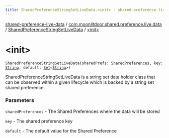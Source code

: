 ```yaml
---
title: SharedPreferenceStringSetLiveData.<init> - shared-preference-live-data
---
```


[shared-preference-live-data](../../index.html) / [com.moonlitdoor.shared.preference.live.data](../index.html) / [SharedPreferenceStringSetLiveData](index.html) / [&lt;init&gt;](./-init-.html)

# &lt;init&gt;

`SharedPreferenceStringSetLiveData(sharedPrefs: `[`SharedPreferences`](https://developer.android.com/reference/android/content/SharedPreferences.html)`, key: `[`String`](https://kotlinlang.org/api/latest/jvm/stdlib/kotlin/-string/index.html)`, default: `[`Set`](https://kotlinlang.org/api/latest/jvm/stdlib/kotlin.collections/-set/index.html)`<`[`String`](https://kotlinlang.org/api/latest/jvm/stdlib/kotlin/-string/index.html)`>)`

SharedPreferenceStringSetLiveData is a string set data holder class that can be observed within a given lifecycle which
is backed by a string set shared preference.

### Parameters

`sharedPreferences` - The Shared Preferences where the data will be stored

`key` - The shared preference key

`default` - The default value for the Shared Preference